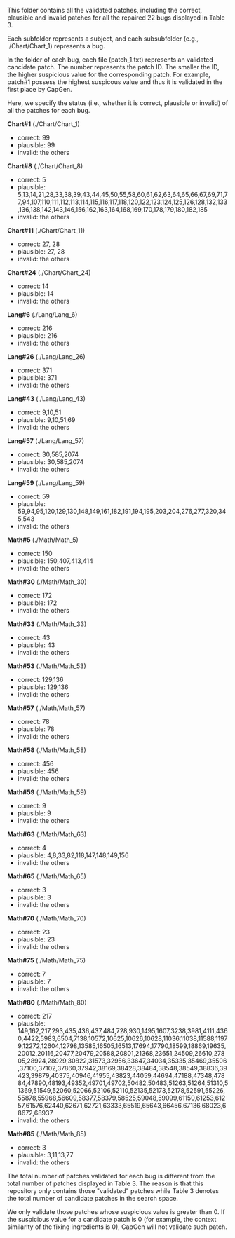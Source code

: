 This folder contains all the validated patches, including the correct, plausible and invalid patches 
for all the repaired 22 bugs displayed in Table 3.

Each subfolder represents a subject, and each subsubfolder (e.g., ./Chart/Chart_1) represents a bug.

In the folder of each bug, each file (patch_1.txt) represents an validated cancidate patch. The number represents the patch ID.
The smaller the ID, the higher suspicious value for the corresponding patch.
For example, patch#1 possess the highest suspicous value and thus it is validated in the first place by CapGen.

Here, we specify the status (i.e., whether it is correct, plausible or invalid) of all the patches for each bug.

**Chart#1** (./Chart/Chart_1)
- correct: 99
- plausible: 99
- invalid: the others

**Chart#8** (./Chart/Chart_8)

- correct: 5
- plausible: 5,13,14,21,28,33,38,39,43,44,45,50,55,58,60,61,62,63,64,65,66,67,69,71,77,94,107,110,111,112,113,114,115,116,117,118,120,122,123,124,125,126,128,132,133,136,138,142,143,146,156,162,163,164,168,169,170,178,179,180,182,185
- invalid: the others

**Chart#11** (./Chart/Chart_11)

- correct: 27, 28
- plausible: 27, 28
- invalid: the others

**Chart#24** (./Chart/Chart_24)

- correct: 14
- plausible: 14
- invalid: the others

**Lang#6** (./Lang/Lang_6)

- correct: 216
- plausible: 216
- invalid: the others

**Lang#26** (./Lang/Lang_26)

- correct: 371
- plausible: 371
- invalid: the others

**Lang#43** (./Lang/Lang_43)

- correct: 9,10,51
- plausible: 9,10,51,69
- invalid: the others

**Lang#57** (./Lang/Lang_57)

- correct: 30,585,2074
- plausible: 30,585,2074
- invalid: the others

**Lang#59** (./Lang/Lang_59)

- correct: 59
- plausible: 59,94,95,120,129,130,148,149,161,182,191,194,195,203,204,276,277,320,345,543
- invalid: the others

**Math#5** (./Math/Math_5)

- correct: 150
- plausible: 150,407,413,414
- invalid: the others

**Math#30** (./Math/Math_30)

- correct: 172
- plausible: 172
- invalid: the others

**Math#33** (./Math/Math_33)

- correct: 43
- plausible: 43
- invalid: the others

**Math#53** (./Math/Math_53)

- correct: 129,136
- plausible: 129,136
- invalid: the others

**Math#57** (./Math/Math_57)

- correct: 78
- plausible: 78
- invalid: the others

**Math#58** (./Math/Math_58)

- correct: 456
- plausible: 456
- invalid: the others

**Math#59** (./Math/Math_59)

- correct: 9
- plausible: 9
- invalid: the others

**Math#63** (./Math/Math_63)

- correct: 4
- plausible: 4,8,33,82,118,147,148,149,156
- invalid: the others

**Math#65** (./Math/Math_65)

- correct: 3
- plausible: 3
- invalid: the others


**Math#70** (./Math/Math_70)

- correct: 23
- plausible: 23
- invalid: the others

**Math#75** (./Math/Math_75)

- correct: 7
- plausible: 7
- invalid: the others



**Math#80** (./Math/Math_80)

- correct: 217
- plausible: 149,162,217,293,435,436,437,484,728,930,1495,1607,3238,3981,4111,4360,4422,5983,6504,7138,10572,10625,10626,10628,11036,11038,11588,11979,12272,12604,12798,13585,16505,16513,17694,17790,18599,18869,19635,20012,20116,20477,20479,20588,20801,21368,23651,24509,26610,27805,28924,28929,30822,31573,32956,33647,34034,35335,35469,35506,37100,37102,37860,37942,38169,38428,38484,38548,38549,38836,39423,39879,40375,40946,41955,43823,44059,44694,47188,47348,47884,47890,48193,49352,49701,49702,50482,50483,51263,51264,51310,51369,51549,52060,52066,52106,52110,52135,52173,52178,52591,55226,55878,55968,56609,58377,58379,58525,59048,59099,61150,61253,61257,61576,62440,62671,62721,63333,65519,65643,66456,67136,68023,68672,68937
- invalid: the others

**Math#85** (./Math/Math_85)

- correct: 3
- plausible: 3,11,13,77
- invalid: the others


The total number of patches validated for each bug is different from the total number of patches displayed in Table 3.
The reason is that this repository only contains those "validated" patches while Table 3 denotes the total number of candidate patches in the search space.

We only validate those patches whose suspicious value is greater than 0.
If the suspicious value for a candidate patch is 0 (for example, the context similarity of the fixing ingredients is 0), CapGen will not
validate such patch.

